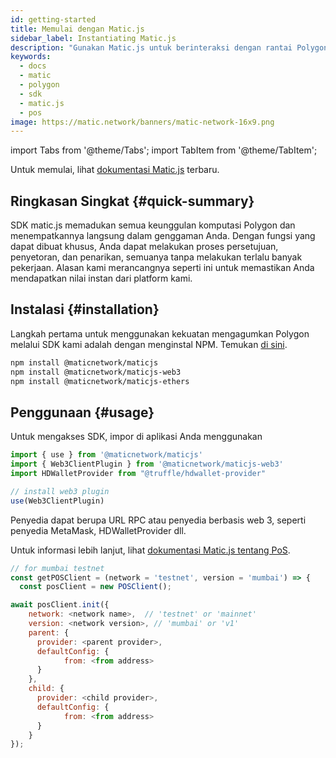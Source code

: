 ```yaml
---
id: getting-started
title: Memulai dengan Matic.js
sidebar_label: Instantiating Matic.js
description: "Gunakan Matic.js untuk berinteraksi dengan rantai Polygon PoS."
keywords:
  - docs
  - matic
  - polygon
  - sdk
  - matic.js
  - pos
image: https://matic.network/banners/matic-network-16x9.png
---
```


import Tabs from '@theme/Tabs';
import TabItem from '@theme/TabItem';

Untuk memulai, lihat [dokumentasi Matic.js](/docs/develop/ethereum-polygon/matic-js/get-started) terbaru.

## Ringkasan Singkat {#quick-summary}

SDK matic.js memadukan semua keunggulan komputasi Polygon dan menempatkannya langsung dalam genggaman Anda. Dengan fungsi yang dapat dibuat khusus, Anda dapat melakukan proses persetujuan, penyetoran, dan penarikan, semuanya tanpa melakukan terlalu banyak pekerjaan. Alasan kami merancangnya seperti ini untuk memastikan Anda mendapatkan nilai instan dari platform kami.

## Instalasi {#installation}
Langkah pertama untuk menggunakan kekuatan mengagumkan Polygon melalui SDK kami adalah dengan menginstal NPM. Temukan [di sini](https://www.npmjs.com/package/@maticnetwork/maticjs).

```bash
npm install @maticnetwork/maticjs
npm install @maticnetwork/maticjs-web3
npm install @maticnetwork/maticjs-ethers
```

## Penggunaan {#usage}
Untuk mengakses SDK, impor di aplikasi Anda menggunakan
```js
import { use } from '@maticnetwork/maticjs'
import { Web3ClientPlugin } from '@maticnetwork/maticjs-web3'
import HDWalletProvider from "@truffle/hdwallet-provider"

// install web3 plugin
use(Web3ClientPlugin)
```

Penyedia dapat berupa URL RPC atau penyedia berbasis web 3, seperti penyedia MetaMask, HDWalletProvider dll.

Untuk informasi lebih lanjut, lihat [dokumentasi Matic.js tentang PoS](https://maticnetwork.github.io/matic.js/docs/pos/).

```js
// for mumbai testnet
const getPOSClient = (network = 'testnet', version = 'mumbai') => {
  const posClient = new POSClient();

await posClient.init({
    network: <network name>,  // 'testnet' or 'mainnet'
    version: <network version>, // 'mumbai' or 'v1'
    parent: {
      provider: <parent provider>,
      defaultConfig: {
            from: <from address>
      }
    },
    child: {
      provider: <child provider>,
      defaultConfig: {
            from: <from address>
      }
    }
});
```
